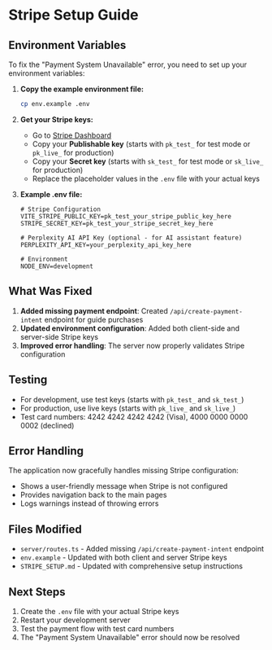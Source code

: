 # Stripe Setup Guide

## Environment Variables

To fix the "Payment System Unavailable" error, you need to set up your environment variables:

1. **Copy the example environment file:**
   ```bash
   cp env.example .env
   ```

2. **Get your Stripe keys:**
   - Go to [Stripe Dashboard](https://dashboard.stripe.com/apikeys)
   - Copy your **Publishable key** (starts with `pk_test_` for test mode or `pk_live_` for production)
   - Copy your **Secret key** (starts with `sk_test_` for test mode or `sk_live_` for production)
   - Replace the placeholder values in the `.env` file with your actual keys

3. **Example .env file:**
   ```
   # Stripe Configuration
   VITE_STRIPE_PUBLIC_KEY=pk_test_your_stripe_public_key_here
   STRIPE_SECRET_KEY=pk_test_your_stripe_secret_key_here
   
   # Perplexity AI API Key (optional - for AI assistant feature)
   PERPLEXITY_API_KEY=your_perplexity_api_key_here
   
   # Environment
   NODE_ENV=development
   ```

## What Was Fixed

1. **Added missing payment endpoint**: Created `/api/create-payment-intent` endpoint for guide purchases
2. **Updated environment configuration**: Added both client-side and server-side Stripe keys
3. **Improved error handling**: The server now properly validates Stripe configuration

## Testing

- For development, use test keys (starts with `pk_test_` and `sk_test_`)
- For production, use live keys (starts with `pk_live_` and `sk_live_`)
- Test card numbers: 4242 4242 4242 4242 (Visa), 4000 0000 0000 0002 (declined)

## Error Handling

The application now gracefully handles missing Stripe configuration:
- Shows a user-friendly message when Stripe is not configured
- Provides navigation back to the main pages
- Logs warnings instead of throwing errors

## Files Modified

- `server/routes.ts` - Added missing `/api/create-payment-intent` endpoint
- `env.example` - Updated with both client and server Stripe keys
- `STRIPE_SETUP.md` - Updated with comprehensive setup instructions

## Next Steps

1. Create the `.env` file with your actual Stripe keys
2. Restart your development server
3. Test the payment flow with test card numbers
4. The "Payment System Unavailable" error should now be resolved 